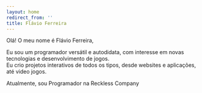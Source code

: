 ```yaml
---
layout: home
redirect_from: ''
title: Flávio Ferreira
---
```

<p>Olá! O meu nome é Flávio Ferreira,</p>
Eu sou um programador versátil e autodidata, com interesse em novas tecnologias e desenvolvimento de jogos.<br />
Eu crio projetos interativos de todos os tipos, desde websites e aplicações, até video jogos.
<p>Atualmente, sou Programador na Reckless Company</p>